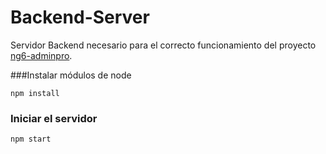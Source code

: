 # Backend-Server

Servidor Backend necesario para el correcto funcionamiento del proyecto [ng6-adminpro](https://github.com/cesarlooe/ng6-adminpro).

###Instalar módulos de node

```
npm install
```

### Iniciar el servidor

```
npm start
```
